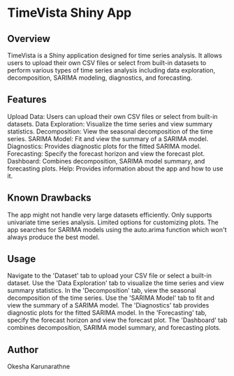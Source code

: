 # TimeVista Shiny App
## Overview
TimeVista is a Shiny application designed for time series analysis. It allows users to upload their own CSV files or select from built-in datasets to perform various types of time series analysis including data exploration, decomposition, SARIMA modeling, diagnostics, and forecasting.

## Features
Upload Data: Users can upload their own CSV files or select from built-in datasets.
Data Exploration: Visualize the time series and view summary statistics.
Decomposition: View the seasonal decomposition of the time series.
SARIMA Model: Fit and view the summary of a SARIMA model.
Diagnostics: Provides diagnostic plots for the fitted SARIMA model.
Forecasting: Specify the forecast horizon and view the forecast plot.
Dashboard: Combines decomposition, SARIMA model summary, and forecasting plots.
Help: Provides information about the app and how to use it.

## Known Drawbacks
The app might not handle very large datasets efficiently.
Only supports univariate time series analysis.
Limited options for customizing plots.
The app searches for SARIMA models using the auto.arima function which won't always produce the best model.

## Usage
Navigate to the 'Dataset' tab to upload your CSV file or select a built-in dataset.
Use the 'Data Exploration' tab to visualize the time series and view summary statistics.
In the 'Decomposition' tab, view the seasonal decomposition of the time series.
Use the 'SARIMA Model' tab to fit and view the summary of a SARIMA model.
The 'Diagnostics' tab provides diagnostic plots for the fitted SARIMA model.
In the 'Forecasting' tab, specify the forecast horizon and view the forecast plot.
The 'Dashboard' tab combines decomposition, SARIMA model summary, and forecasting plots.
## Author
Okesha Karunarathne
